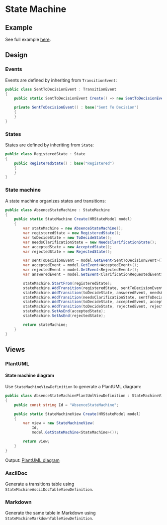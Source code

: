 # State Machine

## Example

See full example [here](../../../src/Samples/State/Modeler.StateModel.Sample).

## Design

### Events

Events are defined by inheriting from `TransitionEvent`:

```csharp
public class SentToDecisionEvent : TransitionEvent
{
    public static SentToDecisionEvent Create() => new SentToDecisionEvent();

    private SentToDecisionEvent() : base("Sent To Decision")
    {
    }
}
```

### States

States are defined by inheriting from `State`:

```csharp
public class RegisteredState : State
{
    public RegisteredState() : base("Registered")
    {
    }
}
```

### State machine

A state machine organizes states and transitions:

```csharp
public class AbsenceStateMachine : StateMachine
{
    public static StateMachine Create(HRStateModel model)
    {
        var stateMachine = new AbsenceStateMachine();
        var registeredState = new RegisteredState();
        var toDecideState = new ToDecideState();
        var needsClarificationState = new NeedsClarificationState();
        var acceptedState = new AcceptedState();
        var rejectedState = new RejectedState();

        var sentToDecisionEvent = model.GetEvent<SentToDecisionEvent>();
        var acceptedEvent = model.GetEvent<AcceptedEvent>();
        var rejectedEvent = model.GetEvent<RejectedEvent>();
        var answeredEvent = model.GetEvent<ClarificationRequestedEvent>();

        stateMachine.StartFrom(registeredState);
        stateMachine.AddTransition(registeredState, sentToDecisionEvent, toDecideState);
        stateMachine.AddTransition(toDecideState, answeredEvent, needsClarificationState);
        stateMachine.AddTransition(needsClarificationState, sentToDecisionEvent, toDecideState);
        stateMachine.AddTransition(toDecideState, acceptedEvent, acceptedState);
        stateMachine.AddTransition(toDecideState, rejectedEvent, rejectedState);
        stateMachine.SetAsEnd(acceptedState);
        stateMachine.SetAsEnd(rejectedState);

        return stateMachine;
    }
}
```

## Views

### PlantUML

#### State machine diagram

Use `StateMachineViewDefinition` to generate a PlantUML diagram:

```csharp
public class AbsenceStateMachinePlantUmlViewDefinition : StateMachineViewDefinition
{
    public const string Id = "AbsenceStateMachine";

    public static StateMachineView Create(HRStateModel model)
    {
        var view = new StateMachineView(
            Id,
            model.GetStateMachine<StateMachine>());

        return view;
    }
}
```

Output: [PlantUML diagram](AbsenceStateMachine.puml)

### AsciiDoc

Generate a transitions table using `StateMachineAsciiDocTableViewDefinition`.

### Markdown

Generate the same table in Markdown using `StateMachineMarkdownTableViewDefinition`.
